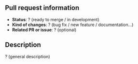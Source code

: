 <!--
Thank you for contributing to Flow! 

Please make sure you keep the title of your pull request short and informative,
and that you fill in the following template accurately (don't forget to remove
the fields that you do not use and the example texts!). You can also add relevant labels in the right
sidebar.

-->

## Pull request information

- **Status**: ? (ready to merge / in development)
- **Kind of changes**: ? (bug fix / new feature / documentation...)
- **Related PR or issue**: ? (optional)

## Description

<!-- Describe all the changes introduced in this PR; keep it short and informative -->
<!-- If it is a bug fix, describe what the bug was and how you fixed it -->

? (general description)
